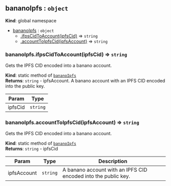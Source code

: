 <a name="bananoIpfs"></a>

## bananoIpfs : <code>object</code>
**Kind**: global namespace  

* [bananoIpfs](#bananoIpfs) : <code>object</code>
    * [.ifpsCidToAccount(ipfsCid)](#bananoIpfs.ifpsCidToAccount) ⇒ <code>string</code>
    * [.accountToIpfsCid(ipfsAccount)](#bananoIpfs.accountToIpfsCid) ⇒ <code>string</code>

<a name="bananoIpfs.ifpsCidToAccount"></a>

### bananoIpfs.ifpsCidToAccount(ipfsCid) ⇒ <code>string</code>
Gets the IPFS CID encoded into a banano account.

**Kind**: static method of [<code>bananoIpfs</code>](#bananoIpfs)  
**Returns**: <code>string</code> - ipfsAccount. A banano account with an IPFS CID encoded into the public key.  

| Param | Type |
| --- | --- |
| ipfsCid | <code>string</code> | 

<a name="bananoIpfs.accountToIpfsCid"></a>

### bananoIpfs.accountToIpfsCid(ipfsAccount) ⇒ <code>string</code>
Gets the IPFS CID encoded into a banano account.

**Kind**: static method of [<code>bananoIpfs</code>](#bananoIpfs)  
**Returns**: <code>string</code> - ipfsCid  

| Param | Type | Description |
| --- | --- | --- |
| ipfsAccount | <code>string</code> | A banano account with an IPFS CID encoded into the public key. |

